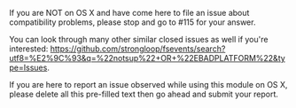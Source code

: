 If you are NOT on OS X and have come here to file an issue about compatibility problems, 
please stop and go to #115 for your answer.

You can look through many other similar closed issues as well if you're interested:
https://github.com/strongloop/fsevents/search?utf8=%E2%9C%93&q=%22notsup%22+OR+%22EBADPLATFORM%22&type=Issues.

If you are here to report an issue observed while using this module on OS X, please delete
all this pre-filled text then go ahead and submit your report.
